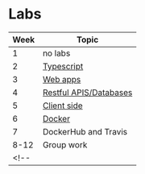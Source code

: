 # Labs

| Week | Topic |
|-----|-----|
|  1 | no labs |
| 2 | [Typescript](labs/Lab_1_Introduction_to_TypeScript_and_WebStorm.md) |
| 3| [Web apps](labs/Lab_2_-_Web_app_development.md) |
| 4 | [Restful APIS/Databases](labs/Lab_3_RESTful_APIs_and_Database.md) |
| 5 | [Client side](labs/Lab_4_-_Client-Side_Programming.md)
| 6 | [Docker](https://github.com/CSC-326/Course/blob/master/Practicum/Docker.md) |
| 7 | DockerHub and Travis | 
| 8-12 | Group work |
<!--| | Express | -->
